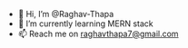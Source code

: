 - 👋 Hi, I’m @Raghav-Thapa
- 🌱 I’m currently learning MERN stack
- 📫 Reach me on raghavthapa7@gmail.com

<!---
Raghav-Thapa/Raghav-Thapa is a ✨ special ✨ repository because its `README.md` (this file) appears on your GitHub profile.
You can click the Preview link to take a look at your changes.
--->
